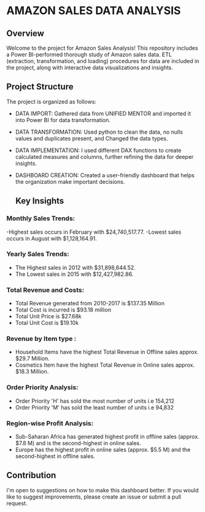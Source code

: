 # AMAZON SALES DATA ANALYSIS

## Overview
Welcome to the project for Amazon Sales Analysis! This repository includes a Power BI-performed thorough study of Amazon sales data. ETL (extraction, transformation, and loading) procedures for data are included in the project, along with interactive data visualizations and insights.

## Project Structure
The project is organized as follows:

- DATA IMPORT: Gathered data from UNIFIED MENTOR and imported it into Power BI for data transformation.
- DATA TRANSFORMATION: Used python to clean the data, no nulls values and duplicates present, and Changed the data types.
- DATA IMPLEMENTATION: I used different DAX functions to create calculated measures and columns, further refining the data for deeper insights.
- DASHBOARD CREATION: Created a user-friendly dashboard that helps the organization make important decisions.

  ## Key Insights
### Monthly Sales Trends:
-Highest sales occurs in February with $24,740,517.77.
-Lowest sales occurs in August with $1,128,164.91.

### Yearly Sales Trends:
- The Highest sales in 2012 with $31,898,644.52.
- The Lowest sales in 2015 with $12,427,982.86.

### Total Revenue and Costs:
- Total Revenue generated from 2010-2017 is $137.35 Million
- Total Cost is incurred is $93.18 million
- Total Unit Price is $27.68k
- Total Unit Cost is $19.10k

### Revenue by Item type :
- Household Items have the highest Total Revenue in Offline sales approx. $29.7 Million.
- Cosmetics Item have the highest Total Revenue in Online sales approx. $18.3 Million.

### Order Priority Analysis: 
- Order Priority 'H' has sold the most number of units i.e 154,212
- Order Priority 'M' has sold the least number of units i.e 94,832

### Region-wise Profit Analysis:
- Sub-Saharan Africa has generated highest profit in offline sales (approx. $7.8 M) and is the second-highest in online sales.
- Europe has the highest profit in online sales (approx. $5.5 M) and the second-highest in offline sales.

## Contribution
I'm open to suggestions on how to make this dashboard better. If you would like to suggest improvements, please create an issue or submit a pull request.
